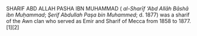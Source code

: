 SHARIF ABD ALLAH PASHA IBN MUHAMMAD ( _al-Sharīf ‘Abd Allāh Bāshā ibn Muḥammad_; _Şerif Abdullah Paşa bin Muhammed_; d. 1877) was a sharif of the Awn clan who served as Emir and Sharif of Mecca from 1858 to 1877.[1][2]
